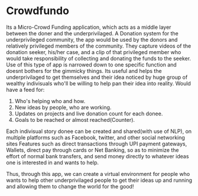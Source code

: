 # Crowdfundo
 Its a Micro-Crowd Funding application, which acts as a middle layer between the doner and the underprivilaged.
 A Donation system for the underprivileged community, the app would be used by the donors and relatively privileged members of the community.
 They capture videos of the donation seeker, his/her case, and a clip of that privileged member who would take responsibility of collecting and donating the funds to the seeker. 
 Use of this type of app is narrowed down to one specific function and doesnt bothers for the gimmicky things.
 Its useful and helps the underprivilaged to get themselves and their idea noticed by huge group of wealthy indivisuals who'll be willing to help pan their idea into reality.
 Would have a feed for:
 1. Who's helping who and how.
 2. New ideas by people, who are working.
 3. Updates on projects and live donation count for each donee.
 4. Goals to be reached or almost reached(Counter).
 
 Each indivisual story donee can be created and shared(with use of NLP), on multiple platforms such as Facebook, twitter, and other social networking sites
 Features such as direct transactions through UPI payment gateways, Wallets, direct pay through cards or Net Banking, so as to minimize the effort of normal bank transfers, and send money directly to whatever ideas one is interested in and wants to help.
 
 Thus, through this app, we can create a virtual environment for people who wants to help other underprivilaged people to get their ideas up and running and allowing them to change the world for the good!

